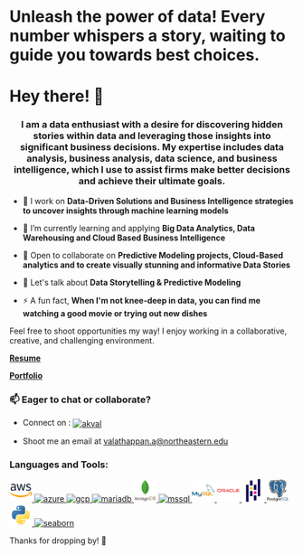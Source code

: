 # Unleash the power of data! Every number whispers a story, waiting to guide you towards best choices.

# Hey there! 👋

<h3 align="center">I am a data enthusiast with a desire for discovering hidden stories within data and leveraging those insights into significant business decisions. My expertise includes data analysis, business analysis, data science, and business intelligence, which I use to assist firms make better decisions and achieve their ultimate goals.</h3>

- 🔭 I work on **Data-Driven Solutions and Business Intelligence strategies to uncover insights through machine learning models**

- 🌱 I’m currently learning and applying **Big Data Analytics, Data Warehousing and Cloud Based Business Intelligence**

- 👯 Open to collaborate on **Predictive Modeling projects, Cloud-Based analytics and to create visually stunning and informative Data Stories**

- 💬 Let's talk about **Data Storytelling & Predictive Modeling**

- ⚡ A fun fact, **When I'm not knee-deep in data, you can find me watching a good movie or trying out new dishes**

Feel free to shoot opportunities my way! I enjoy working in a collaborative, creative, and challenging environment.

**[Resume](https://drive.google.com/file/d/15uixecDtDXPmDuf6d4OzzkLrC8S0Ryco/view?usp=sharing)**

**[Portfolio](https://near-rainforest-777.notion.site/Hey-there-I-m-Akash-41162ccbd89d4cb0b084bae0ad88127e)**

<h3 align="left">📫 Eager to chat or collaborate?</h3>
<p align="left">

  - Connect on :  <a href="https://linkedin.com/in/akval" target="blank"><img align="center" src="https://raw.githubusercontent.com/rahuldkjain/github-profile-readme-generator/master/src/images/icons/Social/linked-in-alt.svg" alt="akval" height="20" width="25" /></a>
</p> 

- Shoot me an email at valathappan.a@northeastern.edu


<h3 align="left">Languages and Tools:</h3>
<p align="left"> <a href="https://aws.amazon.com" target="_blank" rel="noreferrer"> <img src="https://raw.githubusercontent.com/devicons/devicon/master/icons/amazonwebservices/amazonwebservices-original-wordmark.svg" alt="aws" width="40" height="40"/> </a> <a href="https://azure.microsoft.com/en-in/" target="_blank" rel="noreferrer"> <img src="https://www.vectorlogo.zone/logos/microsoft_azure/microsoft_azure-icon.svg" alt="azure" width="40" height="40"/> </a> <a href="https://cloud.google.com" target="_blank" rel="noreferrer"> <img src="https://www.vectorlogo.zone/logos/google_cloud/google_cloud-icon.svg" alt="gcp" width="40" height="40"/> </a> <a href="https://mariadb.org/" target="_blank" rel="noreferrer"> <img src="https://www.vectorlogo.zone/logos/mariadb/mariadb-icon.svg" alt="mariadb" width="40" height="40"/> </a> <a href="https://www.mongodb.com/" target="_blank" rel="noreferrer"> <img src="https://raw.githubusercontent.com/devicons/devicon/master/icons/mongodb/mongodb-original-wordmark.svg" alt="mongodb" width="40" height="40"/> </a> <a href="https://www.microsoft.com/en-us/sql-server" target="_blank" rel="noreferrer"> <img src="https://www.svgrepo.com/show/303229/microsoft-sql-server-logo.svg" alt="mssql" width="40" height="40"/> </a> <a href="https://www.mysql.com/" target="_blank" rel="noreferrer"> <img src="https://raw.githubusercontent.com/devicons/devicon/master/icons/mysql/mysql-original-wordmark.svg" alt="mysql" width="40" height="40"/> </a> <a href="https://www.oracle.com/" target="_blank" rel="noreferrer"> <img src="https://raw.githubusercontent.com/devicons/devicon/master/icons/oracle/oracle-original.svg" alt="oracle" width="40" height="40"/> </a> <a href="https://pandas.pydata.org/" target="_blank" rel="noreferrer"> <img src="https://raw.githubusercontent.com/devicons/devicon/2ae2a900d2f041da66e950e4d48052658d850630/icons/pandas/pandas-original.svg" alt="pandas" width="40" height="40"/> </a> <a href="https://www.postgresql.org" target="_blank" rel="noreferrer"> <img src="https://raw.githubusercontent.com/devicons/devicon/master/icons/postgresql/postgresql-original-wordmark.svg" alt="postgresql" width="40" height="40"/> </a> <a href="https://www.python.org" target="_blank" rel="noreferrer"> <img src="https://raw.githubusercontent.com/devicons/devicon/master/icons/python/python-original.svg" alt="python" width="40" height="40"/> </a> <a href="https://seaborn.pydata.org/" target="_blank" rel="noreferrer"> <img src="https://seaborn.pydata.org/_images/logo-mark-lightbg.svg" alt="seaborn" width="40" height="40"/> </a> </p>

Thanks for dropping by! 🙌
